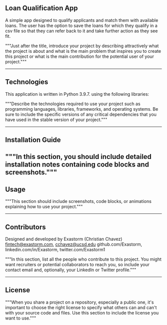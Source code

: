 ## Loan Qualification App

A simple app designed to qualify applicants and match them with available loans. The user has the option to save the loans for which they qualify in a csv file so that they can refer back to it and take further action as they see fit.

"""Just after the title, introduce your project by describing attractively what the project is about and what is the main problem that inspires you to create this project or what is the main contribution for the potential user of your project."""

---

## Technologies

This application is written in Python 3.9.7. using the following libraries: 

"""Describe the technologies required to use your project such as programming languages, libraries, frameworks, and operating systems. Be sure to include the specific versions of any critical dependencies that you have used in the stable version of your project."""

---

## Installation Guide

"""In this section, you should include detailed installation notes containing code blocks and screenshots."""
---

## Usage

"""This section should include screenshots, code blocks, or animations explaining how to use your project."""

---

## Contributors

Designed and developed by Exastorm (Christian Chavez)
fintech@exastorm.com, cchavez@ucsd.edu
github.com/Exastorm, linkedin.com/in/Exastorm, twitter.com/Exastorm1

"""In this section, list all the people who contribute to this project. You might want recruiters or potential collaborators to reach you, so include your contact email and, optionally, your LinkedIn or Twitter profile."""

---

## License

"""When you share a project on a repository, especially a public one, it's important to choose the right license to specify what others can and can't with your source code and files. Use this section to include the license you want to use."""
